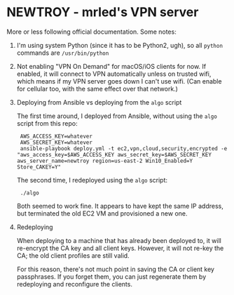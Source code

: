 # NEWTROY - mrled's VPN server

More or less following official documentation. Some notes:

1. I'm using system Python (since it has to be Python2, ugh), so all `python` commands are `/usr/bin/python`

2. Not enabling "VPN On Demand" for macOS/iOS clients for now. If enabled, it will connect to VPN automatically unless on trusted wifi, which means if my VPN server goes down I can't use wifi. (Can enable for cellular too, with the same effect over that network.)

3. Deploying from Ansible vs deploying from the `algo` script

    The first time around, I deployed from Ansible, without using the `algo` script from this repo:

        AWS_ACCESS_KEY=whatever
        AWS_SECRET_KEY=whatever
        ansible-playbook deploy.yml -t ec2,vpn,cloud,security,encrypted -e "aws_access_key=$AWS_ACCESS_KEY aws_secret_key=$AWS_SECRET_KEY aws_server_name=newtroy region=us-east-2 Win10_Enabled=Y Store_CAKEY=Y"

    The second time, I redeployed using the `algo` script:

        ./algo

    Both seemed to work fine. It appears to have kept the same IP address, but terminated the old EC2 VM and provisioned a new one.

4. Redeploying

    When deploying to a machine that has already been deployed to, it will re-encrypt the CA key and all client keys. However, it will not re-key the CA; the old client profiles are still valid.

    For this reason, there's not much point in saving the CA or client key passphrases. If you forget them, you can just regenerate them by redeploying and reconfigure the clients.

